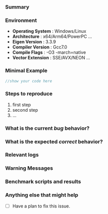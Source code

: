 <!--
Please read this!

Before opening a new issue, make sure to search for keywords in the issues
filtered by "bug::confirmed" or "bug::unconfirmed" and "bugzilla" label:

- https://gitlab.com/libeigen/eigen/-/issues?scope=all&utf8=%E2%9C%93&state=opened&label_name[]=bug%3A%3Aconfirmed
- https://gitlab.com/libeigen/eigen/-/issues?scope=all&utf8=%E2%9C%93&state=opened&label_name[]=bug%3A%3Aunconfirmed
- https://gitlab.com/libeigen/eigen/-/issues?scope=all&utf8=%E2%9C%93&state=opened&label_name[]=bugzilla

and verify the issue you're about to submit isn't a duplicate. -->

### Summary
<!-- Summarize the bug encountered concisely. -->

### Environment
<!-- Please provide your development environment here -->
- **Operating System** : Windows/Linux
- **Architecture** : x64/Arm64/PowerPC ...
- **Eigen Version** : 3.3.9
- **Compiler Version** : Gcc7.0
- **Compile Flags** : -O3 -march=native
- **Vector Extension** : SSE/AVX/NEON ...

### Minimal Example
<!-- If possible, please create a minimal example here that exhibits the problematic behavior.
You can also link to [godbolt](https://godbolt.org). But please note that you need to click
the "Share" button in the top right-hand corner of the godbolt page where you reproduce the sample
code to get the share link instead of in your browser address bar.

You can read [the guidelines on stackoverflow](https://stackoverflow.com/help/minimal-reproducible-example)
on how to create a good minimal example. -->

```cpp
//show your code here
```

### Steps to reproduce
<!-- Describe how one can reproduce the issue - this is very important. Please use an ordered list. -->

1. first step
2. second step
3. ...

### What is the current *bug* behavior?
<!-- Describe what actually happens. -->

### What is the expected *correct* behavior?
<!-- Describe what you should see instead. -->

### Relevant logs
<!-- Add relevant code snippets or program output within blocks marked by " ``` " -->

<!-- OPTIONAL: remove this section if you are not reporting a compilation warning issue.-->
### Warning Messages
<!-- Show us the warning messages you got! -->

<!-- OPTIONAL: remove this section if you are not reporting a performance issue. -->
### Benchmark scripts and results
<!-- Please share any benchmark scripts - either standalone, or using [Google Benchmark](https://github.com/google/benchmark). -->

### Anything else that might help
<!-- It will be better to provide us more information to help narrow down the cause.
Including but not limited to the following:
- lines of code that might help us diagnose the problem.
- potential ways to address the issue.
- last known working/first broken version (release number or commit hash). -->

- [ ] Have a plan to fix this issue.

